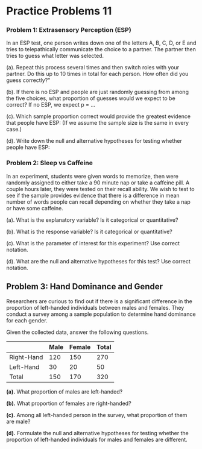 # Practice Problems 11

### Problem 1: Extrasensory Perception (ESP)

In an ESP test, one person writes down one of the letters A, B, C, D, or E and tries to telepathically communicate the choice to a partner.  The partner then tries to guess what letter was selected. 


 (a).  Repeat this process several times and then switch roles with your partner. Do this up to 10 times in total for each person. How often did you guess correctly?"
<!-- <details><summary><red>Click for answer</red></summary> -->
<!-- *Answer:*  Answers will vary! -->
<!-- </details><br> -->

 (b).  If there is no ESP and people are just randomly guessing from among the five choices, what proportion of guesses would we expect to be correct? If no ESP, we expect p = $\ldots$
<!-- <details><summary><red>Click for answer</red></summary> -->
<!-- *Answer:* $p = 0.2$ (since there are five choices and they are randomly guessing) -->
<!-- </details><br> -->

 (c). Which sample proportion correct would provide the greatest evidence that people have ESP:   (If we assume the sample size is the same in every case.)

<!-- <details><summary><red>Click for answer</red></summary> -->
<!-- *Answer:*  -->
<!-- $\hat{p} = 3/4$ since this means more correct. -->
<!-- </details><br> -->

 (d).  Write down the null and alternative hypotheses for testing whether people have ESP:
<!-- <details><summary><red>Click for answer</red></summary> -->
<!-- *Answer:*  -->
<!-- $$H_0: p = 0.2$$ -->
<!-- $$H_a: p > 0.2$$ -->
<!-- where $p$ is the proportion correct for all people's guesses. Since we are looking for evidence that the proportion is significantly above 0.2 (random guesses), the alternate hypothesis is larger than. -->
<!-- </details><br> -->

### Problem 2: Sleep vs Caffeine

In an experiment, students were given words to memorize, then were randomly assigned to either take a 90 minute nap or take a caffeine pill.  A couple hours later, they were tested on their recall ability.  We wish to test to see if the sample provides evidence that there is a difference in mean number of words people can recall depending on whether they take a nap or have some caffeine.  

 (a). What is the explanatory variable? Is it categorical or quantitative?
<!-- <details><summary><red>Click for answer</red></summary> -->
<!-- *Answer:* Explanatory = nap or caffeine (categorical) -->
<!-- </details><br> -->

 (b). What is the response variable? Is it categorical or quantitative?
<!-- <details><summary><red>Click for answer</red></summary> -->
<!-- *Answer:* Response = number of words recalled (quantitative) -->
<!-- </details><br> -->

 (c). What is the parameter of interest for this experiment? Use correct notation.
<!-- <details><summary><red>Click for answer</red></summary> -->
<!-- *Answer:*  -->
<!-- Quantitative = mean responses, where $\mu_1$ and $\mu_2$ are the mean words recalled in the two different conditions -->
<!-- </details><br> -->

 (d). What are the null and alternative hypotheses for this test? Use correct notation.
<!-- <details><summary><red>Click for answer</red></summary> -->
<!-- *Answer:*  -->

<!-- $$H_0: \mu_1 = \mu_2$$ -->
<!-- $$H_a: \mu_1 \neq \mu_2$$ -->

<!-- The alternate hypothesis is not equals to since we are looking for evidence that the means are different (We do not know which one is larger!) -->
<!-- </details><br> -->



## Problem 3:  Hand Dominance and Gender

Researchers are curious to find out if there is a significant difference in the proportion of left-handed individuals between males and females. They conduct a survey among a sample population to determine hand dominance for each gender.

Given the collected data, answer the following questions.

|            | Male | Female | Total |
|------------|------|--------|-------|
| Right-Hand | 120  | 150    | 270   |
| Left-Hand  | 30   | 20     | 50    |
| Total      | 150  | 170    | 320   |

**(a).** What proportion of males are left-handed?

<!-- <details><summary><red>Click for answer</red></summary> -->
<!-- *Answer:*  -->

<!--  Proportion of males who are left-handed = Number of left-handed males / Total males -->
<!-- = 30/150 = 0.20 or 20%. -->
<!-- </details><br> -->

**(b).** What proportion of females are right-handed?

<!-- <details><summary><red>Click for answer</red></summary> -->
<!-- *Answer:*  -->

<!--  Proportion of females who are right-handed = Number of right-handed females / Total females -->
<!-- = 150/170 = 0.88 or 88%. -->
<!-- </details><br> -->

**(c).** Among all left-handed person in the survey, what proportion of them are male?

<!-- <details><summary><red>Click for answer</red></summary> -->
<!-- *Answer:*  -->

<!--  Proportion that a randomly selected left-handed person is male = Number of left-handed males / Total left-handed individuals = 30/50 = 0.60 or 60%. -->
<!-- </details><br> -->

**(d).** Formulate the null and alternative hypotheses for testing whether the proportion of left-handed individuals for males and females are different.

<!-- <details><summary><red>Click for answer</red></summary> -->
<!-- *Answer:*  -->

<!-- Null Hypothesis $\left(H_0\right)$ : The proportion of left-handed individuals is the same for both males and females. -->

<!-- Alternative Hypothesis $\left(H_a\right)$ : The proportion of left-handed individuals is different for males and females. -->
<!-- </details><br> -->


